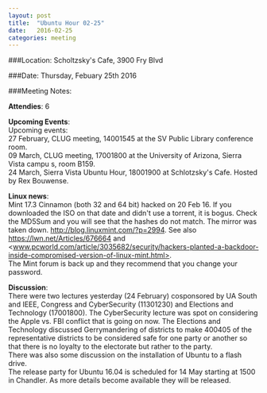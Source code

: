 ```yaml
---
layout: post
title:  "Ubuntu Hour 02-25"
date:   2016-02-25
categories: meeting
---
```

###Location: Scholtzsky's Cafe, 3900 Fry Blvd

###Date: Thursday, Febuary 25th 2016

###Meeting Notes:

**Attendies**: 6  
  
**Upcoming Events**:  
Up­coming events:  
27 February, CLUG meeting, 1400­1545 at the SV Public Library conference room.  
09 March, CLUG meeting, 1700­1800 at the University of Arizona, Sierra Vista campu s, room B159.  
24 March, Sierra Vista Ubuntu Hour, 1800­1900 at Schlotzsky's Cafe. Hosted by Rex Bouwense.  
  
**Linux news**:  
Mint 17.3 Cinnamon (both 32 and 64 bit) hacked on 20 Feb 16. If you downloaded the ISO on that date and didn't use a torrent, it is bogus. Check the MD5Sum and you will see that the hashes do not match. The mirror was taken down. <http://blog.linuxmint.com/?p=2994>. See also <https://lwn.net/Articles/676664> and <www.pcworld.com/article/3035682/security/hackers-planted-a-backdoor-inside-compromised-version-of-linux-mint.html>.  
The Mint forum is back up and they recommend that you change your password.  
  
**Discussion**:  
There were two lectures yesterday (24 February) co­sponsored by UA South and IEEE, Congress and CyberSecurity (1130­1230) and Elections and Technology (1700­1800). The CyberSecurity lecture was spot on considering the Apple vs. FBI conflict that is going on now. The Elections and Technology discussed Gerrymandering of districts to make 400­405 of the representative districts to be considered safe for one party or another so that there is no loyalty to the electorate but rather to the party.  
There was also some discussion on the installation of Ubuntu to a flash drive.  
The release party for Ubuntu 16.04 is scheduled for 14 May starting at 1500 in Chandler. As more details become available they will be released.

